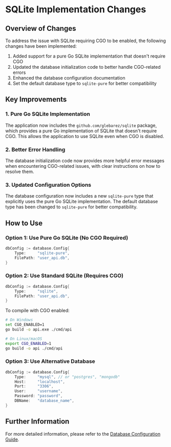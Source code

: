 # SQLite Implementation Changes

## Overview of Changes

To address the issue with SQLite requiring CGO to be enabled, the following changes have been implemented:

1. Added support for a pure Go SQLite implementation that doesn't require CGO
2. Updated the database initialization code to better handle CGO-related errors
3. Enhanced the database configuration documentation
4. Set the default database type to `sqlite-pure` for better compatibility

## Key Improvements

### 1. Pure Go SQLite Implementation

The application now includes the `github.com/glebarez/sqlite` package, which provides a pure Go implementation of SQLite that doesn't require CGO. This allows the application to use SQLite even when CGO is disabled.

### 2. Better Error Handling

The database initialization code now provides more helpful error messages when encountering CGO-related issues, with clear instructions on how to resolve them.

### 3. Updated Configuration Options

The database configuration now includes a new `sqlite-pure` type that explicitly uses the pure Go SQLite implementation. The default database type has been changed to `sqlite-pure` for better compatibility.

## How to Use

### Option 1: Use Pure Go SQLite (No CGO Required)

```go
dbConfig := database.Config{
    Type:     "sqlite-pure",
    FilePath: "user_api.db",
}
```

### Option 2: Use Standard SQLite (Requires CGO)

```go
dbConfig := database.Config{
    Type:     "sqlite",
    FilePath: "user_api.db",
}
```

To compile with CGO enabled:

```bash
# On Windows
set CGO_ENABLED=1
go build -o api.exe ./cmd/api

# On Linux/macOS
export CGO_ENABLED=1
go build -o api ./cmd/api
```

### Option 3: Use Alternative Database

```go
dbConfig := database.Config{
    Type:     "mysql", // or "postgres", "mongodb"
    Host:     "localhost",
    Port:     "3306",
    User:     "username",
    Password: "password",
    DBName:   "database_name",
}
```

## Further Information

For more detailed information, please refer to the [Database Configuration Guide](database_guide.md).